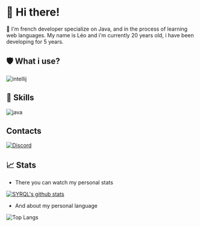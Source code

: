 # 👋 Hi there!

💬 I'm french developer specialize on Java, and in the process of learning web languages. My name is Léo and i'm currently 20 years old, i have been developing for 5 years.

## 🛡️ What i use?

![intellij](https://user-images.githubusercontent.com/41534598/108599316-bf7c2080-7390-11eb-8d7d-2a95f97a2fda.png)

## 📡 Skills

![java](https://user-images.githubusercontent.com/41534598/108599307-ad01e700-7390-11eb-9792-d798b1a02f38.png)

## Contacts

[![Discord](https://user-images.githubusercontent.com/41534598/108599771-81343080-7393-11eb-9d8c-a3ce2d31922c.png)](https://dsc.bio/SYRQL)

## 📈 Stats

- There you can watch my personal stats

[![SYRQL's github stats](https://github-readme-stats.vercel.app/api?username=Syrql&theme=blue-green)](https://github.com/Syrql) 

- And about my personal language

![Top Langs](https://github-readme-stats.vercel.app/api/top-langs/?username=SYRQL&layout=compact&theme=blue-green)

<!--
**Syrql/SYRQL** is a ✨ _special_ ✨ repository because its `README.md` (this file) appears on your GitHub profile.

Here are some ideas to get you started:

- 🔭 I’m currently working on ...
- 🌱 I’m currently learning ...
- 👯 I’m looking to collaborate on ...
- 🤔 I’m looking for help with ...
- 💬 Ask me about ...
- 📫 How to reach me: ...
- 😄 Pronouns: ...
- ⚡ Fun fact: ...
-->
 
